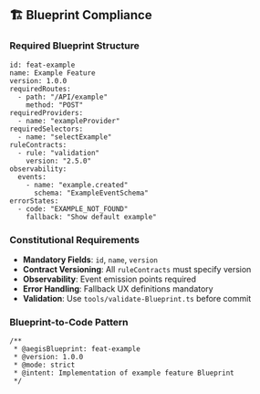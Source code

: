 <!--
@aegisFrameworkVersion: 2.5.0
@intent: Template section for agent instructions
@context: Modular content for framework instruction generation
-->

## 🏗️ Blueprint Compliance

### Required Blueprint Structure

```
id: feat-example
name: Example Feature
version: 1.0.0
requiredRoutes:
  - path: "/API/example"
    method: "POST"
requiredProviders:
  - name: "exampleProvider"
requiredSelectors:
  - name: "selectExample"
ruleContracts:
  - rule: "validation"
    version: "2.5.0"
observability:
  events:
    - name: "example.created"
      schema: "ExampleEventSchema"
errorStates:
  - code: "EXAMPLE_NOT_FOUND"
    fallback: "Show default example"
```

### Constitutional Requirements

- **Mandatory Fields**: `id`, `name`, `version`
- **Contract Versioning**: All `ruleContracts` must specify version
- **Observability**: Event emission points required
- **Error Handling**: Fallback UX definitions mandatory
- **Validation**: Use `tools/validate-Blueprint.ts` before commit

### Blueprint-to-Code Pattern

```
/**
 * @aegisBlueprint: feat-example
 * @version: 1.0.0
 * @mode: strict
 * @intent: Implementation of example feature Blueprint
 */
```
